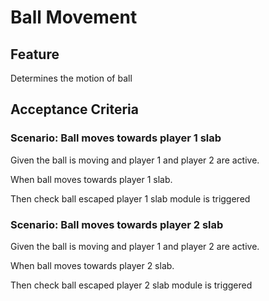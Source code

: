 # Ball Movement

## Feature

Determines the motion of ball

## Acceptance Criteria

### Scenario: Ball moves towards player 1 slab

  Given the ball is moving
  and player 1
  and player 2 are active.

  When ball moves towards player 1 slab.

  Then check ball escaped player 1 slab module is triggered

### Scenario: Ball moves towards player 2 slab

  Given the ball is moving
  and player 1
  and player 2 are active.

  When ball moves towards player 2 slab.

  Then check ball escaped player 2 slab module is triggered
  
